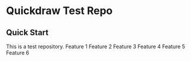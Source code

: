 # Quickdraw Test Repo

## Quick Start

This is a test repository.
Feature 1
Feature 2
Feature 3
Feature 4
Feature 5
Feature 6
